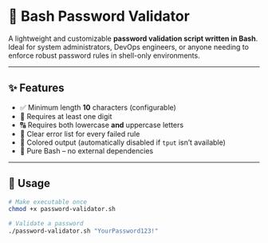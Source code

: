 # 🔐 Bash Password Validator

A lightweight and customizable **password validation script written in Bash**.  
Ideal for system administrators, DevOps engineers, or anyone needing to enforce robust password rules in shell-only environments.

---

## ✨ Features

- ✅ Minimum length **10** characters (configurable)
- 🔢 Requires at least one digit
- 🔠 Requires both lowercase **and** uppercase letters
- 💬 Clear error list for every failed rule
- 🎨 Colored output (automatically disabled if `tput` isn’t available)
- 🐚 Pure Bash – no external dependencies

---

## 🚀 Usage

```bash
# Make executable once
chmod +x password-validator.sh

# Validate a password
./password-validator.sh "YourPassword123!"

